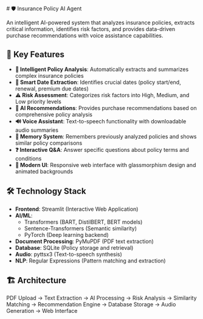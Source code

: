\# 🛡️ Insurance Policy AI Agent

An intelligent AI-powered system that analyzes insurance policies, extracts critical information, identifies risk factors, and provides data-driven purchase recommendations with voice assistance capabilities.

## 🚀 **Key Features**

- **📄 Intelligent Policy Analysis**: Automatically extracts and summarizes complex insurance policies
- **📅 Smart Date Extraction**: Identifies crucial dates (policy start/end, renewal, premium due dates)
- **⚠️ Risk Assessment**: Categorizes risk factors into High, Medium, and Low priority levels
- **🎯 AI Recommendations**: Provides purchase recommendations based on comprehensive policy analysis
- **🔊 Voice Assistant**: Text-to-speech functionality with downloadable audio summaries
- **🧠 Memory System**: Remembers previously analyzed policies and shows similar policy comparisons
- **❓ Interactive Q&A**: Answer specific questions about policy terms and conditions
- **🎨 Modern UI**: Responsive web interface with glassmorphism design and animated backgrounds

## 🛠️ **Technology Stack**

- **Frontend**: Streamlit (Interactive Web Application)
- **AI/ML**: 
  - Transformers (BART, DistilBERT, BERT models)
  - Sentence-Transformers (Semantic similarity)
  - PyTorch (Deep learning backend)
- **Document Processing**: PyMuPDF (PDF text extraction)
- **Database**: SQLite (Policy storage and retrieval)
- **Audio**: pyttsx3 (Text-to-speech synthesis)
- **NLP**: Regular Expressions (Pattern matching and extraction)

## 🏗️ **Architecture**

PDF Upload → Text Extraction → AI Processing → Risk Analysis →
Similarity Matching → Recommendation Engine → Database Storage →
Audio Generation → Web Interface
